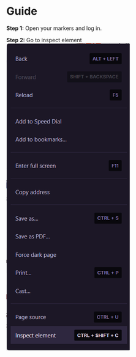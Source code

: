 # Guide

**Step 1:**
Open your markers and log in.

**Step 2:**
Go to inspect element
![Screenshot](assets/to_inspect_element.png)